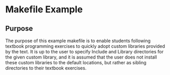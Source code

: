 # Makefile Example
## Purpose
The purpose of this example makefile is to enable students following textbook programming exercises to quickly adopt custom libraries provided by the text. It is up to the user to specify Include and Library directories for the given custom library, and it is assumed that the user does not install these custom libraries to the default locations, but rather as sibling directories to their textbook exercises. 
